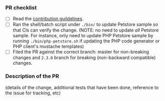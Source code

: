 ### PR checklist

- [ ] Read the [contribution guildelines](https://github.com/swagger-api/swagger-codegen/blob/master/CONTRIBUTING.md).
- [ ] Ran the shell/batch script under `./bin/` to update Petstore sample so that CIs can verify the change. (NOTE: no need to update *all* Petstore sample. For instance, only need to update PHP Petstore sample by running `./bin/php-petstore.sh` if updating the PHP code generator or PHP client's mustache templates)
- [ ] Filed the PR against the correct branch: master for non-breaking changes and `2.3.0` branch for breaking (non-backward compatible) changes.

### Description of the PR

(details of the change, additional tests that have been done, reference to the issue for tracking, etc)

